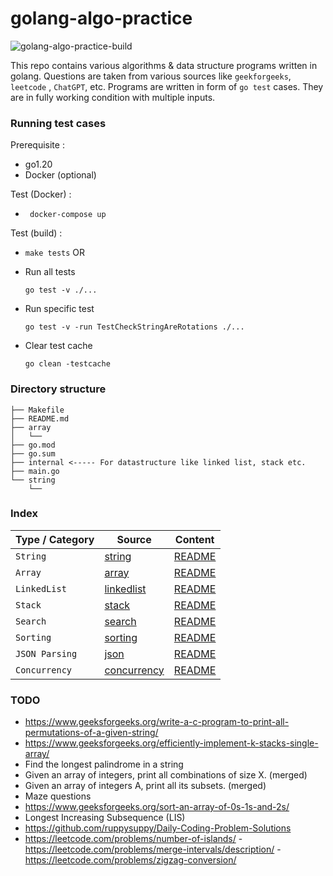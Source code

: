 # golang-algo-practice 

![golang-algo-practice-build](https://github.com/snghnaveen/golang-algo-practice/actions/workflows/push.yaml/badge.svg)

This repo contains various algorithms & data structure programs written in golang.
Questions are taken from various sources like `geekforgeeks`, `leetcode` , `ChatGPT`, etc.
Programs are written in form of `go test` cases. They are in fully working condition with multiple inputs.

### Running test cases

Prerequisite :
- go1.20
- Docker (optional)

Test (Docker) :
- ``` docker-compose up```

Test (build) :

- ```make tests```
OR
- Run all tests 
    ```
    go test -v ./...
    ```
- Run specific test
    ```
    go test -v -run TestCheckStringAreRotations ./...
    ```

- Clear test cache 
    ```
    go clean -testcache
    ```

### Directory structure
```
├── Makefile
├── README.md
├── array
│   └── 
├── go.mod
├── go.sum
├── internal <----- For datastructure like linked list, stack etc.
├── main.go
└── string
    └── 
```


### Index
| Type / Category  |     Source         | Content   |
| ---------- |       -------      | -----  |
| `String`   | [string](./string) | [README](./string/README.md)
| `Array`   | [array](./array) | [README](./array/README.md)
| `LinkedList`   | [linkedlist](./linkedlist) | [README](./linkedlist/README.md)
| `Stack`   | [stack](./stack) | [README](./stack/README.md)
| `Search`   | [search](./search) | [README](./search/README.md)
| `Sorting`   | [sorting](./sorting) | [README](./sorting/README.md)
| `JSON Parsing`   | [json](./json) | [README](./json/README.md)
| `Concurrency`   | [concurrency](./concurrency) | [README](./concurrency/README.md)



### TODO
- https://www.geeksforgeeks.org/write-a-c-program-to-print-all-permutations-of-a-given-string/
- https://www.geeksforgeeks.org/efficiently-implement-k-stacks-single-array/
- Find the longest palindrome in a string
- Given an array of integers, print all combinations of size X. (merged)
- Given an array of integers A, print all its subsets. (merged)
- Maze questions
- https://www.geeksforgeeks.org/sort-an-array-of-0s-1s-and-2s/
- Longest Increasing Subsequence (LIS)
- https://github.com/ruppysuppy/Daily-Coding-Problem-Solutions
- https://leetcode.com/problems/number-of-islands/
-https://leetcode.com/problems/merge-intervals/description/
-https://leetcode.com/problems/zigzag-conversion/